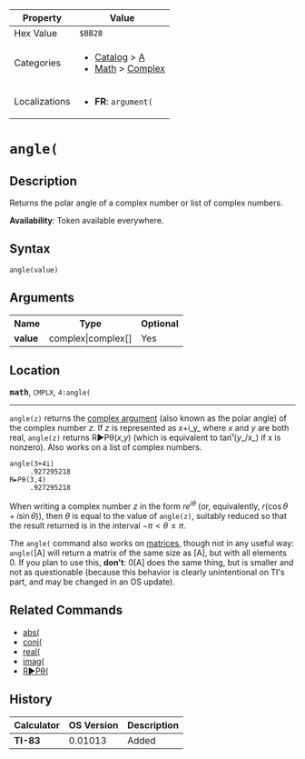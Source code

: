 | Property      | Value |
|---------------|-------|
| Hex Value     | `$BB28`|
| Categories    | <ul><li>[Catalog](<../categories/Catalog.md>) > [A](<../categories/Catalog.md#A>)</li><li>[Math](<../categories/Math.md>) > [Complex](<../categories/Math.md#Complex>)</li></ul> |
| Localizations | <ul><li><b>FR</b>: `argument(`</li></ul> |

# `angle(`

## Description
Returns the polar angle of a complex number or list of complex numbers.


<b>Availability</b>: Token available everywhere.

## Syntax
`angle(value)`

## Arguments
<table>
<tr><th>Name</th><th>Type</th><th>Optional</th></tr>

<tr><td><b>value</b></td><td>complex|complex[]</td><td>Yes</td></tr>

</table>

## Location
<tt><kbd><b>math</b></kbd></tt>, `CMPLX`, `4:angle(`
<hr>

`angle(z)` returns the [complex argument](https://mathworld.wolfram.com/ComplexArgument.html) (also known as the polar angle) of the complex number _z_. If _z_ is represented as _x_+i_y_ where _x_ and _y_ are both real, `angle(z)` returns R►Pθ(_x_,_y_) (which is equivalent to tanֿ¹(_y__/x_) if x is nonzero). Also works on a list of complex numbers.

```ti-basic
angle(3+4i)
     .927295218
R►Pθ(3,4)
     .927295218
```

When writing a complex number _z_ in the form $re^{i\theta}$ (or, equivalently, $r(\cos\theta+i\sin\theta)$), then $\theta$ is equal to the value of `angle(z)`, suitably reduced so that the result returned is in the interval $-\pi<\theta\leq\pi$.

The `angle(` command also works on [matrices](/matrices), though not in any useful way: `angle(`[A] will return a matrix of the same size as [A], but with all elements 0. If you plan to use this, **don't**: 0[A] does the same thing, but is smaller and not as questionable (because this behavior is clearly unintentional on TI's part, and may be changed in an OS update).

## Related Commands

*   [abs(](/abs)
*   [conj(](/conj)
*   [real(](/real-func)
*   [imag(](/imag)
*   [R►Pθ(](/r-ptheta)

## History
| Calculator | OS Version | Description |
|------------|------------|-------------|
| <b>TI-83</b> | 0.01013 | Added |


